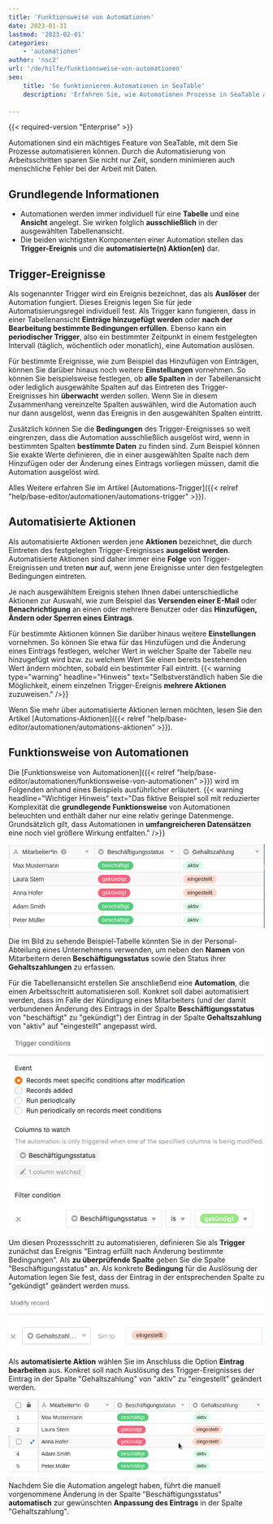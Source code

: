 ```yaml
---
title: 'Funktionsweise von Automationen'
date: 2023-01-31
lastmod: '2023-02-01'
categories:
    - 'automationen'
author: 'nsc2'
url: '/de/hilfe/funktionsweise-von-automationen'
seo:
    title: 'So funktionieren Automationen in SeaTable'
    description: 'Erfahren Sie, wie Automationen Prozesse in SeaTable automatisieren: Trigger, Aktionen, Bedingungen und praktische Beispiele für effiziente Workflows erklärt.'

---
```


{{< required-version "Enterprise" >}}

Automationen sind ein mächtiges Feature von SeaTable, mit dem Sie Prozesse automatisieren können. Durch die Automatisierung von Arbeitsschritten sparen Sie nicht nur Zeit, sondern minimieren auch menschliche Fehler bei der Arbeit mit Daten.

## Grundlegende Informationen

- Automationen werden immer individuell für eine **Tabelle** und eine **Ansicht** angelegt. Sie wirken folglich **ausschließlich** in der ausgewählten Tabellenansicht.
- Die beiden wichtigsten Komponenten einer Automation stellen das **Trigger-Ereignis** und die **automatisierte(n) Aktion(en)** dar.

## Trigger-Ereignisse

Als sogenannter Trigger wird ein Ereignis bezeichnet, das als **Auslöser** der Automation fungiert. Dieses Ereignis legen Sie für jede Automatisierungsregel individuell fest. Als Trigger kann fungieren, dass in einer Tabellenansicht **Einträge hinzugefügt werden** oder **nach der Bearbeitung bestimmte Bedingungen erfüllen**. Ebenso kann ein **periodischer Trigger**, also ein bestimmter Zeitpunkt in einem festgelegten Intervall (täglich, wöchentlich oder monatlich), eine Automation auslösen.

Für bestimmte Ereignisse, wie zum Beispiel das Hinzufügen von Einträgen, können Sie darüber hinaus noch weitere **Einstellungen** vornehmen. So können Sie beispielsweise festlegen, ob **alle Spalten** in der Tabellenansicht oder lediglich ausgewählte Spalten auf das Eintreten des Trigger-Ereignisses hin **überwacht** werden sollen. Wenn Sie in diesem Zusammenhang vereinzelte Spalten auswählen, wird die Automation auch nur dann ausgelöst, wenn das Ereignis in den ausgewählten Spalten eintritt.

Zusätzlich können Sie die **Bedingungen** des Trigger-Ereignisses so weit eingrenzen, dass die Automation ausschließlich ausgelöst wird, wenn in bestimmten Spalten **bestimmte Daten** zu finden sind. Zum Beispiel können Sie exakte Werte definieren, die in einer ausgewählten Spalte nach dem Hinzufügen oder der Änderung eines Eintrags vorliegen müssen, damit die Automation ausgelöst wird.

Alles Weitere erfahren Sie im Artikel [Automations-Trigger]({{< relref "help/base-editor/automationen/automations-trigger" >}}).

## Automatisierte Aktionen

Als automatisierte Aktionen werden jene **Aktionen** bezeichnet, die durch Eintreten des festgelegten Trigger-Ereignisses **ausgelöst werden**. Automatisierte Aktionen sind daher immer eine **Folge** von Trigger-Ereignissen und treten **nur** auf, wenn jene Ereignisse unter den festgelegten Bedingungen eintreten.

Je nach ausgewähltem Ereignis stehen Ihnen dabei unterschiedliche Aktionen zur Auswahl, wie zum Beispiel das **Versenden einer E-Mail** oder **Benachrichtigung** an einen oder mehrere Benutzer oder das **Hinzufügen, Ändern oder Sperren eines Eintrags**.

Für bestimmte Aktionen können Sie darüber hinaus weitere **Einstellungen** vornehmen. So können Sie etwa für das Hinzufügen und die Änderung eines Eintrags festlegen, welcher Wert in welcher Spalte der Tabelle neu hinzugefügt wird bzw. zu welchem Wert Sie einen bereits bestehenden Wert ändern möchten, sobald ein bestimmter Fall eintritt. {{< warning  type="warning" headline="Hinweis"  text="Selbstverständlich haben Sie die Möglichkeit, einem einzelnen Trigger-Ereignis **mehrere Aktionen** zuzuweisen." />}}

Wenn Sie mehr über automatisierte Aktionen lernen möchten, lesen Sie den Artikel [Automations-Aktionen]({{< relref "help/base-editor/automationen/automations-aktionen" >}}).

## Funktionsweise von Automationen

Die [Funktionsweise von Automationen]({{< relref "help/base-editor/automationen/funktionsweise-von-automationen" >}}) wird im Folgenden anhand eines Beispiels ausführlicher erläutert. {{< warning  headline="Wichtiger Hinweis"  text="Das fiktive Beispiel soll mit reduzierter Komplexität die **grundlegende Funktionsweise** von Automationen beleuchten und enthält daher nur eine relativ geringe Datenmenge. Grundsätzlich gilt, dass Automationen in **umfangreicheren Datensätzen** eine noch viel größere Wirkung entfalten." />}}

![Beispiel-Tabelle](images/example-table-final-version.png)

Die im Bild zu sehende Beispiel-Tabelle könnten Sie in der Personal-Abteilung eines Unternehmens verwenden, um neben den **Namen** von Mitarbeitern deren **Beschäftigungsstatus** sowie den Status ihrer **Gehaltszahlungen** zu erfassen.

Für die Tabellenansicht erstellen Sie anschließend eine **Automation**, die einen Arbeitsschritt automatisieren soll. Konkret soll dabei automatisiert werden, dass im Falle der Kündigung eines Mitarbeiters (und der damit verbundenen Änderung des Eintrags in der Spalte **Beschäftigungsstatus** von "beschäftigt" zu "gekündigt") der Eintrag in der Spalte **Gehaltszahlung** von "aktiv" auf "eingestellt" angepasst wird.

![Definition des Trigger-Ereignisses](images/create-an-automation-1-1.png)

Um diesen Prozessschritt zu automatisieren, definieren Sie als **Trigger** zunächst das Ereignis "Eintrag erfüllt nach Änderung bestimmte Bedingungen". Als **zu überprüfende Spalte** geben Sie die Spalte "Beschäftigungsstatus" an. Als konkrete **Bedingung** für die Auslösung der Automation legen Sie fest, dass der Eintrag in der entsprechenden Spalte zu "gekündigt" geändert werden muss.

![Definition der automatischen Aktion der Beispiel-Automation](images/automated-action-of-the-example-automation-2.png)

Als **automatisierte Aktion** wählen Sie im Anschluss die Option **Eintrag bearbeiten** aus. Konkret soll nach Auslösung des Trigger-Ereignisses der Eintrag in der Spalte "Gehaltszahlung" von "aktiv" zu "eingestellt" geändert werden.

![Ausführung der Beispiel-Automation](images/example-automation-new.gif)

Nachdem Sie die Automation angelegt haben, führt die manuell vorgenommene Änderung in der Spalte "Beschäftigungsstatus" **automatisch** zur gewünschten **Anpassung des Eintrags** in der Spalte "Gehaltszahlung".
